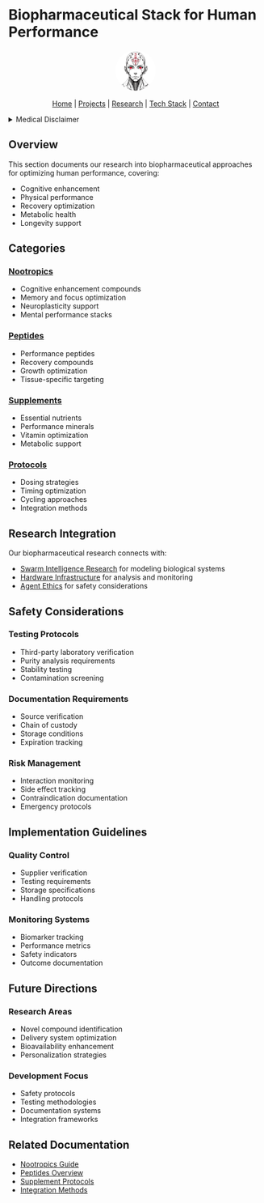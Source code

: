 # Biopharmaceutical Stack for Human Performance

<p align="center">
  <a href="../../README.md">
    <img src="../../assets/images/rolodexter_logo.jpg" alt="rolodexter Logo" width="80px" style="border-radius: 50%;">
  </a>
</p>

<p align="center">
  <a href="../../README.md">Home</a> | <a href="../../projects/projects.md">Projects</a> | <a href="../../research/research.md">Research</a> | <a href="../../techstack/techstack.md">Tech Stack</a> | <a href="../../contact.md">Contact</a>
</p>

<details>
<summary>Medical Disclaimer</summary>

**IMPORTANT: NOT MEDICAL ADVICE**

The information provided in this documentation and its subfolders is for informational and research purposes only. This is not medical advice. Never make medical decisions without consulting qualified healthcare professionals. The authors and contributors:

1. Are not providing medical advice
2. Make no claims about safety or efficacy
3. Do not endorse any particular compounds or protocols
4. Recommend consulting licensed medical professionals for any health decisions
5. Are not responsible for any health outcomes from using this information

Always consult qualified healthcare professionals before making any medical decisions or starting any supplementation protocol.
</details>

## Overview

This section documents our research into biopharmaceutical approaches for optimizing human performance, covering:

- Cognitive enhancement
- Physical performance
- Recovery optimization
- Metabolic health
- Longevity support

## Categories

### [Nootropics](./nootropics/README.md)
- Cognitive enhancement compounds
- Memory and focus optimization
- Neuroplasticity support
- Mental performance stacks

### [Peptides](./peptides/README.md)
- Performance peptides
- Recovery compounds
- Growth optimization
- Tissue-specific targeting

### [Supplements](./supplements/README.md)
- Essential nutrients
- Performance minerals
- Vitamin optimization
- Metabolic support

### [Protocols](./protocols/README.md)
- Dosing strategies
- Timing optimization
- Cycling approaches
- Integration methods

## Research Integration

Our biopharmaceutical research connects with:
- [Swarm Intelligence Research](../../research/papers/swarm-intelligence.md) for modeling biological systems
- [Hardware Infrastructure](../infrastructure/hardware.md) for analysis and monitoring
- [Agent Ethics](../../research/hypotheses/swarm-ethics.md) for safety considerations

## Safety Considerations

### Testing Protocols
- Third-party laboratory verification
- Purity analysis requirements
- Stability testing
- Contamination screening

### Documentation Requirements
- Source verification
- Chain of custody
- Storage conditions
- Expiration tracking

### Risk Management
- Interaction monitoring
- Side effect tracking
- Contraindication documentation
- Emergency protocols

## Implementation Guidelines

### Quality Control
- Supplier verification
- Testing requirements
- Storage specifications
- Handling protocols

### Monitoring Systems
- Biomarker tracking
- Performance metrics
- Safety indicators
- Outcome documentation

## Future Directions

### Research Areas
- Novel compound identification
- Delivery system optimization
- Bioavailability enhancement
- Personalization strategies

### Development Focus
- Safety protocols
- Testing methodologies
- Documentation systems
- Integration frameworks

## Related Documentation
- [Nootropics Guide](./nootropics/README.md)
- [Peptides Overview](./peptides/README.md)
- [Supplement Protocols](./supplements/README.md)
- [Integration Methods](./protocols/README.md) 